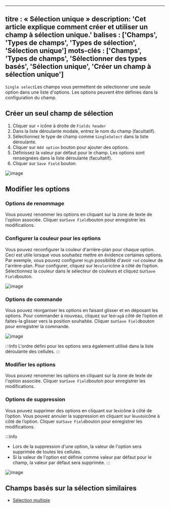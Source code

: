 ***

titre : « Sélection unique »
description: 'Cet article explique comment créer et utiliser un champ à sélection unique.'
balises : \['Champs', 'Types de champs', 'Types de sélection', 'Sélection unique']
mots-clés : \['Champs', 'Types de champs', 'Sélectionner des types basés', 'Sélection unique', 'Créer un champ à sélection unique']
-----------------------------------------------------------------------------------------------------------------------------------

`Single select`Les champs vous permettent de sélectionner une seule option dans une liste d'options. Les options peuvent être définies dans la configuration du champ.

## Créer un seul champ de sélection

1. Cliquer sur `+` icône à droite de `Fields header`
2. Dans la liste déroulante modale, entrez le nom du champ (facultatif).
3. Sélectionnez le type de champ comme `SingleSelect` dans la liste déroulante.
4. Cliquer sur `Add option` bouton pour ajouter des options.
5. Définissez la valeur par défaut pour le champ. Les options sont renseignées dans la liste déroulante (facultatif).
6. Cliquer sur `Save Field` bouton.

![image](/img/v2/fields/types/singleselect.png)

## Modifier les options

### Options de renommage

Vous pouvez renommer les options en cliquant sur la zone de texte de l'option associée. Cliquer sur`Save Field`bouton pour enregistrer les modifications.

### Configurer la couleur pour les options

Vous pouvez reconfigurer la couleur d'arrière-plan pour chaque option. Ceci est utile lorsque vous souhaitez mettre en évidence certaines options. Par exemple, vous pouvez configurer `High` possibilité d'avoir `red` couleur de l'arrière-plan.
Pour configurer, cliquez sur le`color`icône à côté de l’option. Sélectionnez la couleur dans le sélecteur de couleurs et cliquez sur`Save Field`bouton.

![image](/img/v2/fields/types/options-change-colour.png)

### Options de commande

Vous pouvez réorganiser les options en faisant glisser et en déposant les options. Pour commander à nouveau, cliquez sur le`drag`à côté de l’option et faites-la glisser vers la position souhaitée. Cliquer sur`Save Field`bouton pour enregistrer la commande.

![image](/img/v2/fields/types/options-reorder.png)

:::Info
L'ordre défini pour les options sera également utilisé dans la liste déroulante des cellules.
:::

### Modifier les options

Vous pouvez renommer les options en cliquant sur la zone de texte de l'option associée. Cliquer sur`Save Field`bouton pour enregistrer les modifications.

### Options de suppression

Vous pouvez supprimer des options en cliquant sur le`x`icône à côté de l’option. Vous pouvez annuler la suppression en cliquant sur le`undo`icône à côté de l’option. Cliquer sur`Save Field`bouton pour enregistrer les modifications.

:::Info

* Lors de la suppression d'une option, la valeur de l'option sera supprimée de toutes les cellules.
* Si la valeur de l'option est définie comme valeur par défaut pour le champ, la valeur par défaut sera supprimée.
  :::

![image](/img/v2/fields/types/options-remove.png)

## Champs basés sur la sélection similaires

* [Sélection multiple](020.multi-select.md)
